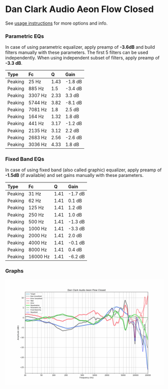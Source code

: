 # Dan Clark Audio Aeon Flow Closed
See [usage instructions](https://github.com/jaakkopasanen/AutoEq#usage) for more options and info.

### Parametric EQs
In case of using parametric equalizer, apply preamp of **-3.6dB** and build filters manually
with these parameters. The first 5 filters can be used independently.
When using independent subset of filters, apply preamp of **-3.3 dB**.

| Type    | Fc      |    Q | Gain    |
|:--------|:--------|:-----|:--------|
| Peaking | 25 Hz   | 1.43 | -1.8 dB |
| Peaking | 885 Hz  | 1.5  | -3.4 dB |
| Peaking | 3307 Hz | 2.33 | 3.3 dB  |
| Peaking | 5744 Hz | 3.82 | -8.1 dB |
| Peaking | 7081 Hz | 1.8  | 2.5 dB  |
| Peaking | 164 Hz  | 1.32 | 1.8 dB  |
| Peaking | 441 Hz  | 3.17 | -1.2 dB |
| Peaking | 2135 Hz | 3.12 | 2.2 dB  |
| Peaking | 2683 Hz | 2.56 | -2.6 dB |
| Peaking | 3036 Hz | 4.33 | 1.8 dB  |

### Fixed Band EQs
In case of using fixed band (also called graphic) equalizer, apply preamp of **-1.5dB**
(if available) and set gains manually with these parameters.

| Type    | Fc       |    Q | Gain    |
|:--------|:---------|:-----|:--------|
| Peaking | 31 Hz    | 1.41 | -1.7 dB |
| Peaking | 62 Hz    | 1.41 | 0.1 dB  |
| Peaking | 125 Hz   | 1.41 | 1.2 dB  |
| Peaking | 250 Hz   | 1.41 | 1.0 dB  |
| Peaking | 500 Hz   | 1.41 | -1.3 dB |
| Peaking | 1000 Hz  | 1.41 | -3.3 dB |
| Peaking | 2000 Hz  | 1.41 | 2.0 dB  |
| Peaking | 4000 Hz  | 1.41 | -0.1 dB |
| Peaking | 8000 Hz  | 1.41 | 0.4 dB  |
| Peaking | 16000 Hz | 1.41 | -6.2 dB |

### Graphs
![](./Dan%20Clark%20Audio%20Aeon%20Flow%20Closed.png)